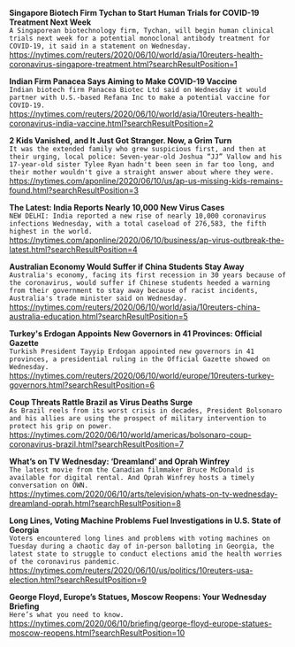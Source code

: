 **Singapore Biotech Firm Tychan to Start Human Trials for COVID-19 Treatment Next Week**\
`A Singaporean biotechnology firm, Tychan, will begin human clinical trials next week for a potential monoclonal antibody treatment for COVID-19, it said in a statement on Wednesday. `\
https://nytimes.com/reuters/2020/06/10/world/asia/10reuters-health-coronavirus-singapore-treatment.html?searchResultPosition=1

**Indian Firm Panacea Says Aiming to Make COVID-19 Vaccine**\
`Indian biotech firm Panacea Biotec Ltd said on Wednesday it would partner with U.S.-based Refana Inc to make a potential vaccine for COVID-19.`\
https://nytimes.com/reuters/2020/06/10/world/asia/10reuters-health-coronavirus-india-vaccine.html?searchResultPosition=2

**2 Kids Vanished, and It Just Got Stranger. Now, a Grim Turn**\
`It was the extended family who grew suspicious first, and then at their urging, local police: Seven-year-old Joshua “JJ” Vallow and his 17-year-old sister Tylee Ryan hadn't been seen in far too long, and their mother wouldn't give a straight answer about where they were. `\
https://nytimes.com/aponline/2020/06/10/us/ap-us-missing-kids-remains-found.html?searchResultPosition=3

**The Latest: India Reports Nearly 10,000 New Virus Cases**\
`NEW DELHI: India reported a new rise of nearly 10,000 coronavirus infections Wednesday, with a total caseload of 276,583, the fifth highest in the world.`\
https://nytimes.com/aponline/2020/06/10/business/ap-virus-outbreak-the-latest.html?searchResultPosition=4

**Australian Economy Would Suffer if China Students Stay Away**\
`Australia's economy, facing its first recession in 30 years because of the coronavirus, would suffer if Chinese students heeded a warning from their government to stay away because of racist incidents, Australia's trade minister said on Wednesday.`\
https://nytimes.com/reuters/2020/06/10/world/asia/10reuters-china-australia-education.html?searchResultPosition=5

**Turkey's Erdogan Appoints New Governors in 41 Provinces: Official Gazette**\
`Turkish President Tayyip Erdogan appointed new governors in 41 provinces, a presidential ruling in the Official Gazette showed on Wednesday.`\
https://nytimes.com/reuters/2020/06/10/world/europe/10reuters-turkey-governors.html?searchResultPosition=6

**Coup Threats Rattle Brazil as Virus Deaths Surge**\
`As Brazil reels from its worst crisis in decades, President Bolsonaro and his allies are using the prospect of military intervention to protect his grip on power.`\
https://nytimes.com/2020/06/10/world/americas/bolsonaro-coup-coronavirus-brazil.html?searchResultPosition=7

**What’s on TV Wednesday: ‘Dreamland’ and Oprah Winfrey**\
`The latest movie from the Canadian filmmaker Bruce McDonald is available for digital rental. And Oprah Winfrey hosts a timely conversation on OWN.`\
https://nytimes.com/2020/06/10/arts/television/whats-on-tv-wednesday-dreamland-oprah.html?searchResultPosition=8

**Long Lines, Voting Machine Problems Fuel Investigations in U.S. State of Georgia**\
`Voters encountered long lines and problems with voting machines on Tuesday during a chaotic day of in-person balloting in Georgia, the latest state to struggle to conduct elections amid the health worries of the coronavirus pandemic.`\
https://nytimes.com/reuters/2020/06/10/us/politics/10reuters-usa-election.html?searchResultPosition=9

**George Floyd, Europe’s Statues, Moscow Reopens: Your Wednesday Briefing**\
`Here’s what you need to know.`\
https://nytimes.com/2020/06/10/briefing/george-floyd-europe-statues-moscow-reopens.html?searchResultPosition=10

